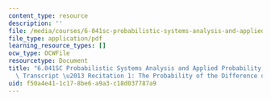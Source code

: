 ```yaml
---
content_type: resource
description: ''
file: /media/courses/6-041sc-probabilistic-systems-analysis-and-applied-probability-fall-2013/f50a4e411c178be6a9a3c18d037787a9_MIT6_041SCF13_Ch1P1_Probability_of_Difference_Two_Events_300k.pdf
file_type: application/pdf
learning_resource_types: []
ocw_type: OCWFile
resourcetype: Document
title: "6.041SC Probabilistic Systems Analysis and Applied Probability, Fall 2013\
  \ Transcript \u2013 Recitation 1: The Probability of the Difference of Two Events"
uid: f50a4e41-1c17-8be6-a9a3-c18d037787a9
---
```

